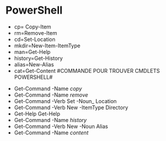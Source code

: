 # PowerShell
* cp= Copy-Item
* rm=Remove-Item
* cd=Set-Location
* mkdir=New-Item-ItemType
* man=Get-Help
* history=Get-History
* alias=New-Alias
* cat=Get-Content
#COMMANDE POUR TROUVER CMDLETS POWERSHELL#
- Get-Command -Name *copy*
- Get-Command -Name *remove*
- Get-Command -Verb Set -Noun_ Location
- Get-Command -Verb New -ItemType Directory
- Get-Help Get-Help
- Get-Command -Name *history*
- Get-Command -Verb New -Noun Alias
- Get-Command -Name *content*
